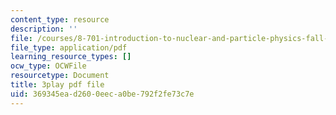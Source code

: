 ```yaml
---
content_type: resource
description: ''
file: /courses/8-701-introduction-to-nuclear-and-particle-physics-fall-2020/369345ead2600eeca0be792f2fe73c7e_1jf3xnhKVh4.pdf
file_type: application/pdf
learning_resource_types: []
ocw_type: OCWFile
resourcetype: Document
title: 3play pdf file
uid: 369345ea-d260-0eec-a0be-792f2fe73c7e
---
```

